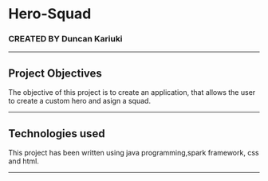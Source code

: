 # Hero-Squad
### CREATED BY  Duncan Kariuki

----------------------------------------------------------------------

## Project Objectives
The objective of this project is to create an application, that allows the user to create a custom hero and asign a squad.

----------------------------------------------------------------------

## Technologies used
This project has been written using java programming,spark framework, css and html.

-----------------------------------------------------------------------------


